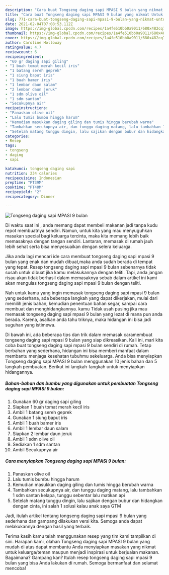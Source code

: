 ```yaml
---
description: "Cara buat Tongseng daging sapi MPASI 9 bulan yang nikmat Untuk Jualan"
title: "Cara buat Tongseng daging sapi MPASI 9 bulan yang nikmat Untuk Jualan"
slug: 771-cara-buat-tongseng-daging-sapi-mpasi-9-bulan-yang-nikmat-untuk-jualan
date: 2021-02-04T07:08:53.112Z
image: https://img-global.cpcdn.com/recipes/1a4fe510bb0a9011/680x482cq70/tongseng-daging-sapi-mpasi-9-bulan-foto-resep-utama.jpg
thumbnail: https://img-global.cpcdn.com/recipes/1a4fe510bb0a9011/680x482cq70/tongseng-daging-sapi-mpasi-9-bulan-foto-resep-utama.jpg
cover: https://img-global.cpcdn.com/recipes/1a4fe510bb0a9011/680x482cq70/tongseng-daging-sapi-mpasi-9-bulan-foto-resep-utama.jpg
author: Caroline Holloway
ratingvalue: 4.7
reviewcount: 6
recipeingredient:
- "60 gr daging sapi giling"
- "1 buah tomat merah kecil iris"
- "1 batang sereh geprek"
- "1 siung baput iris"
- "1 buah bamer iris"
- "1 lembar daun salam"
- "2 lembar daun jeruk"
- "1 sdm olive oil"
- "1 sdm santan"
- "Secukupnya air"
recipeinstructions:
- "Panaskan olive oil"
- "Lalu tumis bumbu hingga harum"
- "Kemudian masukkan daging giling dan tumis hingga berubah warna"
- "Tambahkan secukupnya air, dan tunggu daging matang, lalu tambahkan 1 sdm santan kelapa, tunggu sebentar lalu matikan api"
- "Setelah matang tunggu dingin, lalu sajikan dengan bubur dan hidangkan dengan cinta, ini salah 1 solusi kalau anak saya GTM"
categories:
- Resep
tags:
- tongseng
- daging
- sapi

katakunci: tongseng daging sapi 
nutrition: 234 calories
recipecuisine: Indonesian
preptime: "PT39M"
cooktime: "PT40M"
recipeyield: "2"
recipecategory: Dinner

---
```



![Tongseng daging sapi MPASI 9 bulan](https://img-global.cpcdn.com/recipes/1a4fe510bb0a9011/680x482cq70/tongseng-daging-sapi-mpasi-9-bulan-foto-resep-utama.jpg)

Di waktu  saat ini , anda memang dapat membeli makanan jadi tanpa kudu repot membuatnya sendiri. Namun, untuk kita yang mau menyuguhkan masakan special bagi keluarga tercinta, maka kita memang lebih baik memasaknya dengan tangan sendiri. Lantaran, memasak di rumah jauh lebih sehat serta bisa menyesuaikan dengan selera keluarga.

Jika anda lagi mencari ide cara membuat tongseng daging sapi mpasi 9 bulan yang enak dan mudah dibuat,maka anda sudah berada di tempat yang tepat. Resep tongseng daging sapi mpasi 9 bulan  sebenarnya tidak susah untuk dibuat jika kamu melakukannya dengan teliti. Tapi, anda jangan risau akan tidak berhasil dalam memasaknya 
sebab dalam artikel ini kami akan mengulas tongseng daging sapi mpasi 9 bulan dengan teliti.  



Nah untuk kamu yang ingin memasak tongseng daging sapi mpasi 9 bulan yang sederhana, ada beberapa langkah yang dapat dikerjakan, mulai dari memilih jenis bahan, kemudian penentuan bahan segar, sampai cara membuat dan menghidangkannya. kamu Tidak usah pusing jika mau memasak tongseng daging sapi mpasi 9 bulan yang lezat di mana pun anda berada. Karena, asalkan anda  tahu triknya, maka hidangan ini bisa jadi suguhan yang istimewa.

Di bawah ini, ada beberapa tips dan trik dalam memasak caramembuat tongseng daging sapi mpasi 9 bulan yang siap dikreasikan. Kali ini, mari kita coba buat tongseng daging sapi mpasi 9 bulan sendiri di rumah. Tetap berbahan yang sederhana, hidangan ini bisa memberi manfaat dalam membantu menjaga kesehatan tubuhmu sekeluarga. Anda bisa menyiapkan Tongseng daging sapi MPASI 9 bulan menggunakan 10 jenis bahan dan 5 langkah pembuatan. Berikut ini langkah-langkah untuk menyiapkan hidangannya.

<!--inarticleads1-->

##### Bahan-bahan dan bumbu yang digunakan untuk pembuatan Tongseng daging sapi MPASI 9 bulan:

1. Gunakan 60 gr daging sapi giling
1. Siapkan 1 buah tomat merah kecil iris
1. Ambil 1 batang sereh geprek
1. Gunakan 1 siung baput iris
1. Ambil 1 buah bamer iris
1. Ambil 1 lembar daun salam
1. Siapkan 2 lembar daun jeruk
1. Ambil 1 sdm olive oil
1. Sediakan 1 sdm santan
1. Ambil Secukupnya air




<!--inarticleads2-->

##### Cara menyiapkan Tongseng daging sapi MPASI 9 bulan:

1. Panaskan olive oil
1. Lalu tumis bumbu hingga harum
1. Kemudian masukkan daging giling dan tumis hingga berubah warna
1. Tambahkan secukupnya air, dan tunggu daging matang, lalu tambahkan 1 sdm santan kelapa, tunggu sebentar lalu matikan api
1. Setelah matang tunggu dingin, lalu sajikan dengan bubur dan hidangkan dengan cinta, ini salah 1 solusi kalau anak saya GTM




Jadi, itulah artikel tentang  tongseng daging sapi mpasi 9 bulan  yang sederhana dan gampang dilakukan versi kita. Semoga anda dapat melakukannya dengan hasil yang terbaik. 

Terima kasih kamu telah menggunakan resep yang tim kami tampilkan di sini. Harapan kami, olahan  Tongseng daging sapi MPASI 9 bulan yang mudah di atas dapat membantu Anda menyiapkan masakan yang nikmat untuk keluarga/teman maupun menjadi inspirasi untuk berjualan makanan. Bagaimana? Gampang kan? Itulah resep tongseng daging sapi mpasi 9 bulan yang bisa Anda lakukan di rumah. Semoga bermanfaat dan selamat mencoba!

